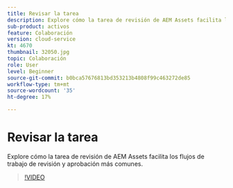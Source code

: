 ```yaml
---
title: Revisar la tarea
description: Explore cómo la tarea de revisión de AEM Assets facilita los flujos de trabajo de revisión y aprobación más comunes.
sub-product: activos
feature: Colaboración
version: cloud-service
kt: 4670
thumbnail: 32050.jpg
topic: Colaboración
role: User
level: Beginner
source-git-commit: b0bca57676813bd353213b4808f99c463272de85
workflow-type: tm+mt
source-wordcount: '35'
ht-degree: 17%

---
```



# Revisar la tarea

Explore cómo la tarea de revisión de AEM Assets facilita los flujos de trabajo de revisión y aprobación más comunes.

>[!VIDEO](https://video.tv.adobe.com/v/32050/?quality=12&learn=on&hidetitle=true)